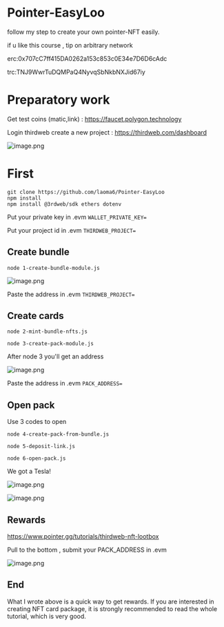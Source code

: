 # Pointer-EasyLoo

follow my step to create your own pointer-NFT easily.

if u like this course , tip on arbitrary network

erc:0x707cC7ff415DA0262a153c853c0E34e7D6D6cAdc

trc:TNJ9WwrTuDQMPaQ4NyvqSbNkbNXJid67iy

# Preparatory work

Get test coins (matic,link) : https://faucet.polygon.technology

Login thirdweb create a new project : https://thirdweb.com/dashboard

![image.png](https://cdn.steemitimages.com/DQmXmJhgCEXMFUvXhEwEXQzTpUHEjyDuxqxN9Nt6b4D39rD/image.png)

# First 
~~~
git clone https://github.com/laoma6/Pointer-EasyLoo
npm install
npm install @3rdweb/sdk ethers dotenv
~~~

Put your private key in .evm `WALLET_PRIVATE_KEY=`

Put your project id in .evm `THIRDWEB_PROJECT=`

## Create bundle
`node 1-create-bundle-module.js`

![image.png](https://cdn.steemitimages.com/DQmXqrGM2KaCwtcPZtbpcctBX4JMLprShX4zWJBcE5qkTLH/image.png)

Paste the address in .evm `THIRDWEB_PROJECT=`

## Create cards
`node 2-mint-bundle-nfts.js`

`node 3-create-pack-module.js`

After node 3 you'll get an address

![image.png](https://cdn.steemitimages.com/DQmZ3trX9JhXr3zXaCD7bNUq7c54GKxfAXzT3ND2Wi7x5cF/image.png)

Paste the address in .evm `PACK_ADDRESS=`

## Open pack

Use 3 codes to open

`node 4-create-pack-from-bundle.js`

`node 5-deposit-link.js`

`node 6-open-pack.js`

We got a Tesla!

![image.png](https://cdn.steemitimages.com/DQmQM2Vwkxj9XgdtbUcr51kr99t7EzbJFhmMSzPGT4gGCvU/image.png)

![image.png](https://cdn.steemitimages.com/DQmVJxZoDUox835VwZ8nU9gn1uV5GP4CeCE9dPwMEF3i9VS/image.png)

## Rewards

https://www.pointer.gg/tutorials/thirdweb-nft-lootbox

Pull to the bottom , submit your PACK_ADDRESS in .evm

![image.png](https://cdn.steemitimages.com/DQmRnTDSnGp1a9fCykvCdhQG6xisrEeuAxijy9gpEK6Yawm/image.png)

## End

What I wrote above is a quick way to get rewards. If you are interested in creating NFT card package, it is strongly recommended to read the whole tutorial, which is very good.
